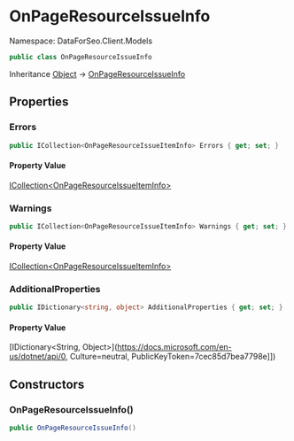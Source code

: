 # OnPageResourceIssueInfo

Namespace: DataForSeo.Client.Models

```csharp
public class OnPageResourceIssueInfo
```

Inheritance [Object](https://docs.microsoft.com/en-us/dotnet/api/Object) → [OnPageResourceIssueInfo](./OnPageResourceIssueInfo.md)

## Properties

### **Errors**

```csharp
public ICollection<OnPageResourceIssueItemInfo> Errors { get; set; }
```

#### Property Value

[ICollection&lt;OnPageResourceIssueItemInfo&gt;](./OnPageResourceIssueItemInfo.md)<br>

### **Warnings**

```csharp
public ICollection<OnPageResourceIssueItemInfo> Warnings { get; set; }
```

#### Property Value

[ICollection&lt;OnPageResourceIssueItemInfo&gt;](./OnPageResourceIssueItemInfo.md)<br>

### **AdditionalProperties**

```csharp
public IDictionary<string, object> AdditionalProperties { get; set; }
```

#### Property Value

[IDictionary&lt;String, Object&gt;](https://docs.microsoft.com/en-us/dotnet/api/0, Culture=neutral, PublicKeyToken=7cec85d7bea7798e]])<br>

## Constructors

### **OnPageResourceIssueInfo()**

```csharp
public OnPageResourceIssueInfo()
```
